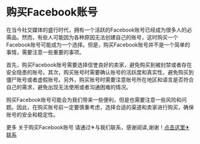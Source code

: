 # 购买Facebook账号

在当今社交媒体的盛行时代，拥有一个活跃的Facebook账号已经成为很多人的必需品。然而，有些人可能因为各种原因无法创建自己的账号，这时购买一个Facebook账号可能成为一个选择。但是，购买Facebook账号并不是一个简单的事情，需要注意一些重要的事项。

首先，购买Facebook账号需要选择信誉良好的卖家，避免购买到被封禁或者存在安全隐患的账号。其次，购买账号时需要确认账号的活跃度和真实性，避免购买到僵尸账号或者虚假账号。另外，购买账号时需要注意账号所在地区和语言是否符合自己的需求，避免出现无法使用或者沟通困难的情况。

购买Facebook账号可能会为我们带来一些便利，但是也需要注意一些风险和问题。因此，在购买账号前一定要慎重考虑，选择合适的渠道和卖家进行购买，确保账号的安全和稳定性。

更多 关于购买Facebook账号 请通过✈与我们联系，感谢阅读,谢谢！[点击这里✈联系](https://t.me/LM999bot)